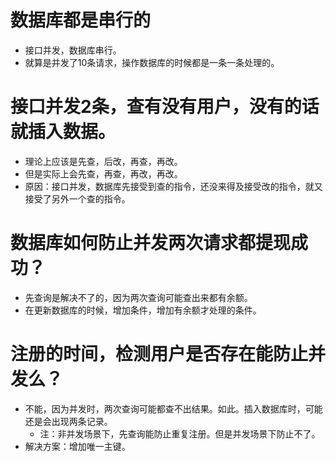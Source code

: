 # 数据库都是串行的
* 接口并发，数据库串行。
* 就算是并发了10条请求，操作数据库的时候都是一条一条处理的。

# 接口并发2条，查有没有用户，没有的话就插入数据。
* 理论上应该是先查，后改，再查，再改。
* 但是实际上会先查，再查，再改，再改。
* 原因：接口并发，数据库先接受到查的指令，还没来得及接受改的指令，就又接受了另外一个查的指令。

# 数据库如何防止并发两次请求都提现成功？
* 先查询是解决不了的，因为两次查询可能查出来都有余额。
* 在更新数据库的时候，增加条件，增加有余额才处理的条件。

# 注册的时间，检测用户是否存在能防止并发么？
* 不能，因为并发时，两次查询可能都查不出结果。如此。插入数据库时，可能还是会出现两条记录。
    - 注：非并发场景下，先查询能防止重复注册。但是并发场景下防止不了。
* 解决方案：增加唯一主键。
